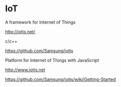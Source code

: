 # IoT  


A framework for Internet of Things


http://iotjs.net/



c/c++

https://github.com/Samsung/iotjs


Platform for Internet of Things with JavaScript 

http://www.iotjs.net


https://github.com/Samsung/iotjs/wiki/Getting-Started









